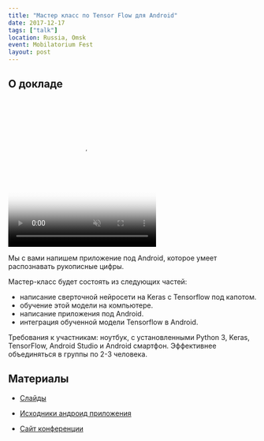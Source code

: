 ```yaml
---
title: "Мастер класс по Tensor Flow для Android"
date: 2017-12-17
tags: ["talk"]
location: Russia, Omsk
event: Mobilatorium Fest
layout: post
---
```


## О докладе

<video poster='/assets/2017-12-17-workshop-tensorflow-android/thumbnail.jpeg' preload='auto' autoplay='autoplay' muted='muted' loop='loop' webkit-playsinline='' style='width: 300px; height: 300px;'>
      <source src='/assets/2017-12-17-workshop-tensorflow-android/video.mp4' type='video/mp4'>
</video>

Мы с вами напишем приложение под Android, которое умеет распознавать рукописные цифры.

Мастер-класс будет состоять из следующих частей:

- написание сверточной нейросети на Keras с Tensorflow под капотом.
- обучение этой модели на компьютере.
- написание приложения под Android.
- интеграция обученной модели Tensorflow в Android.

Требования к участникам: ноутбук, с установленными Python 3, Keras, TensorFlow, Android Studio и Android смартфон. Эффективнее объединяться в группы по 2-3 человека.

## Материалы

- [Слайды](https://nbviewer.jupyter.org/github/mlomsk/ML_Workshop_2017-12-17/blob/master/slides.ipynb)
- [Исходники андроид приложения](https://github.com/mlomsk/ML_Workshop_2017-12-17)

- [Сайт конференции](https://mobilatorium.org/fest)
